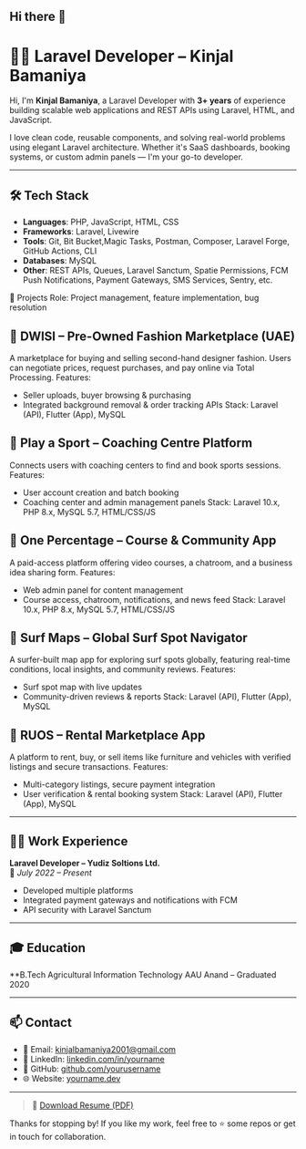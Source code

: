 ## Hi there 👋

# 👨‍💻 Laravel Developer – Kinjal Bamaniya

Hi, I'm **Kinjal Bamaniya**, a Laravel Developer with **3+ years** of experience building scalable web applications and REST APIs using Laravel, HTML, and JavaScript.

I love clean code, reusable components, and solving real-world problems using elegant Laravel architecture. Whether it's SaaS dashboards, booking systems, or custom admin panels — I'm your go-to developer.

---

## 🛠️ Tech Stack

- **Languages**: PHP, JavaScript, HTML, CSS  
- **Frameworks**: Laravel, Livewire  
- **Tools**: Git, Bit Bucket,Magic Tasks, Postman, Composer, Laravel Forge, GitHub Actions, CLI  
- **Databases**: MySQL  
- **Other**: REST APIs, Queues, Laravel Sanctum, Spatie Permissions, FCM Push Notifications, Payment Gateways, SMS Services, Sentry, etc.

💼 Projects
Role: Project management, feature implementation, bug resolution

## 🔹 DWISI – Pre-Owned Fashion Marketplace (UAE)
A marketplace for buying and selling second-hand designer fashion. Users can negotiate prices, request purchases, and pay online via Total Processing.
Features:
- Seller uploads, buyer browsing & purchasing
- Integrated background removal & order tracking APIs
  Stack: Laravel (API), Flutter (App), MySQL

## 🔹 Play a Sport – Coaching Centre Platform
Connects users with coaching centers to find and book sports sessions.
Features:
- User account creation and batch booking
- Coaching center and admin management panels
  Stack: Laravel 10.x, PHP 8.x, MySQL 5.7, HTML/CSS/JS

## 🔹 One Percentage – Course & Community App
A paid-access platform offering video courses, a chatroom, and a business idea sharing form.
Features:
- Web admin panel for content management
- Course access, chatroom, notifications, and news feed
  Stack: Laravel 10.x, PHP 8.x, MySQL 5.7, HTML/CSS/JS

## 🔹 Surf Maps – Global Surf Spot Navigator
A surfer-built map app for exploring surf spots globally, featuring real-time conditions, local insights, and community reviews.
Features:
- Surf spot map with live updates
- Community-driven reviews & reports
  Stack: Laravel (API), Flutter (App), MySQL

## 🔹 RUOS – Rental Marketplace App
A platform to rent, buy, or sell items like furniture and vehicles with verified listings and secure transactions.
Features:
- Multi-category listings, secure payment integration
- User verification & rental booking system
  Stack: Laravel (API), Flutter (App), MySQL

---

## 🧑‍💼 Work Experience

**Laravel Developer – Yudiz Soltions Ltd.**  
📆 _July 2022 – Present_  
- Developed multiple platforms
- Integrated payment gateways and notifications with FCM
- API security with Laravel Sanctum

---

## 🎓 Education

**B.Tech Agricultural Information Technology 
AAU Anand – Graduated 2020

---

## 📫 Contact

- 📧 Email: kinjalbamaniya2001@gmail.com  
- 💼 LinkedIn: [linkedin.com/in/yourname](https://linkedin.com/in/yourname)  
- 🐙 GitHub: [github.com/yourusername](https://github.com/yourusername)  
- 🌐 Website: [yourname.dev](https://yourname.dev)

---

> 📄 [Download Resume (PDF)](https://yourdomain.com/resume.pdf)

Thanks for stopping by! If you like my work, feel free to ⭐ some repos or get in touch for collaboration.
